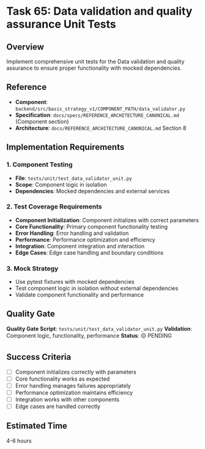 # Task 65: Data validation and quality assurance Unit Tests

## Overview
Implement comprehensive unit tests for the Data validation and quality assurance to ensure proper functionality with mocked dependencies.

## Reference
- **Component**: `backend/src/basis_strategy_v1/COMPONENT_PATH/data_validator.py`
- **Specification**: `docs/specs/REFERENCE_ARCHITECTURE_CANONICAL.md` (Component section)
- **Architecture**: `docs/REFERENCE_ARCHITECTURE_CANONICAL.md` Section 8

## Implementation Requirements

### 1. Component Testing
- **File**: `tests/unit/test_data_validator_unit.py`
- **Scope**: Component logic in isolation
- **Dependencies**: Mocked dependencies and external services

### 2. Test Coverage Requirements
- **Component Initialization**: Component initializes with correct parameters
- **Core Functionality**: Primary component functionality testing
- **Error Handling**: Error handling and validation
- **Performance**: Performance optimization and efficiency
- **Integration**: Component integration and interaction
- **Edge Cases**: Edge case handling and boundary conditions

### 3. Mock Strategy
- Use pytest fixtures with mocked dependencies
- Test component logic in isolation without external dependencies
- Validate component functionality and performance

## Quality Gate
**Quality Gate Script**: `tests/unit/test_data_validator_unit.py`
**Validation**: Component logic, functionality, performance
**Status**: 🟡 PENDING

## Success Criteria
- [ ] Component initializes correctly with parameters
- [ ] Core functionality works as expected
- [ ] Error handling manages failures appropriately
- [ ] Performance optimization maintains efficiency
- [ ] Integration works with other components
- [ ] Edge cases are handled correctly

## Estimated Time
4-6 hours
